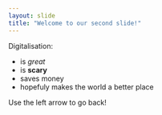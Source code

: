 ```yaml
---
layout: slide
title: "Welcome to our second slide!"
---
```

Digitalisation:
- is *great*
- is **scary**
- saves money 
- hopefuly makes the world a better place

Use the left arrow to go back!
